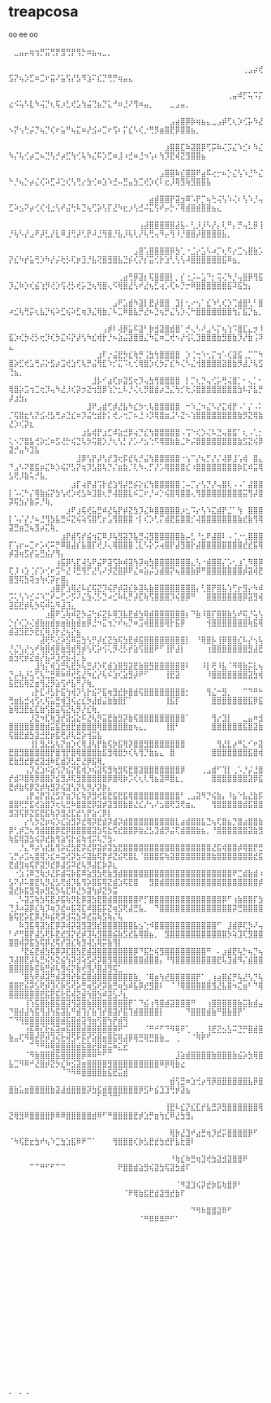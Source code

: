 # treapcosa
oo ee oo
⠀⠀⠀⠀⠀⠀⠀⠀⠀⠀⠀⠀⠀⠀⠀⠀⠀⠀⠀⠀⠀⠀⠀⠀⠀⠀⠀⠀⠀⠀⠀⠀⠀⠀⠀⠀⠀⠀⠀⠀⠀⠀⠀⠀⠀⠀⠀⠀⠀⠀⣀⣤⡤⢶⢲⡛⣭⢛⡟⣻⢛⡟⢻⡓⠶⣦⢤⣀⡀⠀⠀⠀⠀⠀⠀⠀⠀⠀⠀⠀⠀⠀⠀⠀⠀⠀⠀⠀⠀⠀⠀⠀⠀⠀⠀⠀⠀⠀⠀⠀⠀⠀⠀⠀⠀⠀⠀⠀⠀⠀⠀⠀⠀⠀⠀⠀⠀⠀⠀⠀⠀
⠀⠀⠀⠀⠀⠀⠀⠀⠀⠀⠀⠀⠀⠀⠀⠀⠀⠀⠀⠀⠀⠀⠀⠀⠀⠀⠀⠀⠀⠀⠀⠀⠀⠀⠀⠀⠀⠀⠀⠀⠀⠀⠀⠀⠀⢀⣠⡴⢞⣫⡝⢦⡱⣋⠶⣉⠖⣭⠜⣥⢫⡜⣣⠻⣱⠍⣎⡙⢛⡛⢶⣤⣄⠀⠀⠀⠀⠀⠀⠀⠀⠀⠀⠀⠀⠀⠀⠀⠀⠀⠀⠀⠀⠀⠀⠀⠀⠀⠀⠀⠀⠀⠀⠀⠀⠀⠀⠀⠀⠀⠀⠀⠀⠀⠀⠀⠀⠀⠀⠀⠀
⠀⠀⠀⠀⠀⠀⠀⠀⠀⠀⠀⠀⠀⠀⠀⠀⠀⠀⠀⠀⠀⠀⠀⠀⠀⠀⠀⠀⠀⠀⠀⠀⠀⠀⠀⠀⠀⠀⠀⠀⠀⠀⢀⣤⠾⡋⢥⠩⡍⣔⠪⢥⠣⣇⠳⢬⡙⢆⢯⡰⣃⢞⣡⢳⣬⢙⣦⡙⣅⠚⠶⣘⠜⢻⠶⣤⡀⠀⠀⠀⣀⣠⣤⡀⠀⠀⠀⠀⠀⠀⠀⠀⠀⠀⠀⠀⠀⠀⠀⠀⠀⠀⠀⠀⠀⠀⠀⠀⠀⠀⠀⠀⠀⠀⠀⠀⠀⠀⠀⠀⠀
⠀⠀⠀⠀⠀⠀⠀⠀⠀⠀⠀⠀⠀⠀⠀⠀⠀⠀⠀⠀⠀⠀⠀⠀⠀⠀⠀⠀⠀⠀⠀⣠⣴⣿⡿⡷⢶⣦⣄⣀⣠⡾⢋⢆⡱⢊⡥⠳⣜⠢⡝⢢⢓⡬⡙⢦⡙⢎⠖⣥⠛⢦⣍⠶⡜⣪⠴⣉⠖⢫⠆⡍⣎⠣⢎⡐⢛⡻⣶⣿⣟⡿⣿⣿⣦⡀⠀⠀⠀⠀⠀⠀⠀⠀⠀⠀⠀⠀⠀⠀⠀⠀⠀⠀⠀⠀⠀⠀⠀⠀⠀⠀⠀⠀⠀⠀⠀⠀⠀⠀⠀
⠀⠀⠀⠀⠀⠀⠀⠀⠀⠀⠀⠀⠀⠀⠀⠀⠀⠀⠀⠀⠀⠀⠀⠀⠀⠀⠀⠀⠀⠀⣰⣿⣿⣏⠷⣽⣿⡿⢋⡭⠷⢌⡩⣌⠱⣊⠆⠳⣌⠳⡌⢧⢊⡴⣉⠦⣙⢣⡚⡴⣋⢳⢊⢧⠳⣌⠯⡱⣋⠶⣸⠰⣚⠶⣘⠲⢡⠆⢳⡹⣟⢾⣝⣻⣿⣿⣦⠀⠀⠀⠀⠀⠀⠀⠀⠀⠀⠀⠀⠀⠀⠀⠀⠀⠀⠀⠀⠀⠀⠀⠀⠀⠀⠀⠀⠀⠀⠀⠀⠀⠀
⠀⠀⠀⠀⠀⠀⠀⠀⠀⠀⠀⠀⠀⠀⠀⠀⠀⠀⠀⠀⠀⠀⠀⠀⠀⠀⠀⠀⠀⣠⣿⣿⠷⣎⣿⣿⠟⣴⠯⢔⡒⠦⡑⣌⢣⠱⣘⠓⣌⠓⡘⢦⡑⡴⣌⢎⠵⣋⠼⣑⢎⢣⢛⡔⣳⢊⠶⣱⠱⣚⠤⣛⣤⣳⣉⢞⡱⢎⠇⣖⡸⢿⣻⢷⣻⣿⣿⣧⠀⠀⠀⠀⠀⠀⠀⠀⠀⠀⠀⠀⠀⠀⠀⠀⠀⠀⠀⠀⠀⠀⠀⠀⠀⠀⠀⠀⠀⠀⠀⠀⠀
⠀⠀⠀⠀⠀⠀⠀⠀⠀⠀⠀⠀⠀⠀⠀⠀⠀⠀⠀⠀⠀⠀⠀⠀⠀⠀⠀⣴⣾⣿⣿⡟⣽⣲⠿⠡⡟⡉⢦⢓⢬⢣⠱⢌⠆⢣⠱⡘⢤⣋⠵⣢⠝⡴⢊⢎⢺⣐⢣⠞⣬⢓⠧⣙⢦⢋⡵⢣⡏⣜⠳⣖⡰⢣⣚⠬⣍⢫⠞⡤⡓⠌⢿⣾⣿⣾⣿⣿⣦⣄⠀⠀⠀⠀⠀⠀⠀⠀⠀⠀⠀⠀⠀⠀⠀⠀⠀⠀⠀⠀⠀⠀⠀⠀⠀⠀⠀⠀⠀⠀⠀
⠀⠀⠀⠀⠀⠀⠀⠀⠀⠀⠀⠀⠀⠀⠀⠀⠀⠀⠀⠀⠀⠀⠀⠀⠀⢠⣼⣿⣿⣿⣿⣿⣼⣧⠄⢃⡸⡸⠣⡜⡄⢇⠛⡄⡛⢤⣃⡿⢸⡘⢧⠣⡜⣠⠟⡼⣃⡜⣇⠿⣸⢛⡼⢃⡟⠼⣘⢻⣿⡘⣧⡸⢧⢇⡜⢧⢛⢤⠻⡤⢻⠸⡘⣿⣿⡼⣿⣿⣿⣿⣧⡀⠀⠀⠀⠀⠀⠀⠀⠀⠀⠀⠀⠀⠀⠀⠀⠀⠀⠀⠀⠀⠀⠀⠀⠀⠀⠀⠀⠀⠀
⠀⠀⠀⠀⠀⠀⠀⠀⠀⠀⠀⠀⠀⠀⠀⠀⠀⠀⠀⠀⠀⠀⠀⠀⣠⣿⢡⣿⣿⣿⣿⡿⣳⢁⠐⣈⡔⣡⠣⠴⡉⢆⠫⡔⣉⢢⣿⣷⡡⡝⣎⠳⡞⣥⢛⡱⠳⡜⡬⢗⡣⢏⡶⣹⡘⣧⢝⣿⣻⣿⣧⣙⡮⢎⡝⡎⣭⢊⡗⣱⢃⢣⢣⠼⣿⣿⣿⣿⣿⣿⣯⠿⣦⡀⠀⠀⠀⠀⠀⠀⠀⠀⠀⠀⠀⠀⠀⠀⠀⠀⠀⠀⠀⠀⠀⠀⠀⠀⠀⠀⠀
⠀⠀⠀⠀⠀⠀⠀⠀⠀⠀⠀⠀⠀⠀⠀⠀⠀⠀⠀⠀⠀⢀⣴⢛⡿⣽⡆⢯⣿⣿⣿⡇⡀⡎⢐⡨⠤⣡⠙⡂⢭⢌⠳⡘⢤⣿⡿⢻⣯⡹⣌⠷⡱⢎⣮⢱⡻⢜⡱⢫⢜⡣⢞⡥⣙⢦⢻⣿⢄⠫⢿⣿⣜⢣⠞⣜⢦⣋⢴⡡⢏⠦⡙⡒⠿⣿⣿⣿⣿⣿⣿⣯⠽⣯⣳⡄⠀⠀⠀⠀⠀⠀⠀⠀⠀⠀⠀⠀⠀⠀⠀⠀⠀⠀⠀⠀⠀⠀⠀⠀⠀
⠀⠀⠀⠀⠀⠀⠀⠀⠀⠀⠀⠀⠀⠀⠀⠀⠀⠀⠀⠀⣠⠟⣡⣾⠳⣽⡇⣟⡼⣿⣿⠀⣹⡇⢂⠔⢢⠁⣎⠱⢃⢎⡱⢉⣾⣿⢃⠃⣿⠴⣊⢧⢛⡭⢆⣧⡙⢮⠵⣋⢮⠵⣋⢶⡹⣌⢿⣷⡈⠧⣉⠿⣿⣧⡛⣜⠦⣙⢦⡛⣌⢣⡱⢌⠓⣿⣿⣿⣿⣿⣿⣿⢳⡍⣯⡙⣦⡀⠀⠀⠀⠀⠀⠀⠀⠀⠀⠀⠀⠀⠀⠀⠀⠀⠀⠀⠀⠀⠀⠀⠀
⠀⠀⠀⠀⠀⠀⠀⠀⠀⠀⠀⠀⠀⠀⠀⠀⠀⠀⢠⡾⠇⢼⡿⣥⠯⣽⠃⡷⣺⣽⣿⣾⣿⠁⡚⢄⠣⠜⣠⠣⡍⢦⢱⠩⣿⣏⣄⡲⠸⣯⡱⢎⡳⢜⡣⢖⡹⢎⡳⣍⠮⡝⡼⢣⠳⣎⢾⡗⡘⠦⣵⣬⣽⣿⣿⣌⠳⣍⠶⣉⢞⠢⡜⢪⢅⣹⣿⣿⣿⣷⣻⣿⣷⡹⡜⣷⢨⠽⣄⠀⠀⠀⠀⠀⠀⠀⠀⠀⠀⠀⠀⠀⠀⠀⠀⠀⠀⠀⠀⠀⠀
⠀⠀⠀⠀⠀⠀⠀⠀⠀⠀⠀⠀⠀⠀⠀⠀⠀⣰⠏⡐⣬⣟⡳⣎⢷⡛⢨⣳⢳⣿⣿⣿⣿⠀⡱⢈⢒⠱⢂⡍⢲⠡⢎⣽⣯⢀⡉⠉⠳⣿⡵⣋⢞⣡⢛⡬⡕⣫⡴⣩⢞⣱⢋⢧⡛⣬⢻⣏⠱⡊⣍⠩⢆⢊⢿⣿⡱⢎⡳⡍⣎⠳⢌⠣⣌⢺⣿⣿⣿⣿⣽⣿⣷⡻⣼⡘⢧⣫⢙⣦⡀⠀⠀⠀⠀⠀⠀⠀⠀⠀⠀⠀⠀⠀⠀⠀⠀⠀⠀⠀⠀
⠀⠀⠀⠀⠀⠀⠀⠀⠀⠀⠀⠀⠀⠀⠀⠀⣸⡧⠊⣴⢏⡶⣽⣫⢖⡹⢤⣳⢻⣿⣿⣿⣿⠀⡇⡉⢆⡙⢤⢊⡥⢛⢬⣿⡁⠂⢄⡁⠂⢿⣿⡵⣩⢲⣉⢖⡹⢤⠳⣜⡸⢎⡽⡲⣝⢲⣻⡿⢱⡑⣂⠧⡘⢌⢆⡻⣿⣾⡴⣙⣌⢳⡊⢗⡨⣿⣿⣿⣿⣿⣿⣿⣿⣳⠧⡝⣧⡛⡼⣰⣳⡄⠀⠀⠀⠀⠀⠀⠀⠀⠀⠀⠀⠀⠀⠀⠀⠀⠀⠀⠀
⠀⠀⠀⠀⠀⠀⠀⠀⠀⠀⠀⠀⠀⠀⠀⣸⠟⣠⣾⢋⡾⣜⣧⠳⣎⡳⢂⢧⣿⣿⣿⣿⣿⠀⠒⠱⣈⠲⣌⠣⡜⣍⢾⡟⠠⠁⡌⠠⠅⡈⢯⣿⣖⢣⡝⣪⢜⣣⢛⡴⣙⣎⠶⡹⣬⢓⣾⡗⡅⢞⡠⢒⡉⠦⣘⠰⡹⢿⣿⣶⣨⠣⣝⠢⢱⣿⣿⣿⣿⣿⣿⣿⣿⣷⡻⣝⢿⣷⣜⡱⢎⡽⣆⠀⠀⠀⠀⠀⠀⠀⠀⠀⠀⠀⠀⠀⠀⠀⠀⠀⠀
⠀⠀⠀⠀⠀⠀⠀⠀⠀⠀⠀⠀⠀⠀⣰⣧⢾⡟⣰⣋⠾⣵⣚⡿⢴⡙⣎⢳⣿⣿⣿⣿⣿⠠⢩⠑⢎⡱⢌⠧⣙⢤⣿⣯⠁⢆⠠⢁⡂⢅⠢⡙⣿⣧⢚⡵⣊⠶⣫⢜⡓⢮⣙⢧⡳⢭⣿⡱⡘⢆⢣⡃⡜⡡⠜⣢⢑⠫⢿⣿⣷⣷⣈⠗⡬⣿⣿⣿⣿⣿⣿⣿⣿⣷⣫⣝⢮⡿⣽⡚⣤⠳⣹⣧⠀⠀⠀⠀⠀⠀⠀⠀⠀⠀⠀⠀⠀⠀⠀⠀⠀
⠀⠀⠀⠀⠀⠀⠀⠀⠀⠀⠀⠀⠀⣸⡿⢣⡟⡼⢣⡞⣹⢖⡯⣞⢧⡚⣬⢳⣿⣿⣿⣿⣿⠐⢢⠉⡜⢦⡋⡜⡌⢼⡿⣸⢡⢾⠀⣿⣄⠙⣠⠣⠝⣿⣯⡶⣍⠷⡱⢮⡝⣣⡝⢶⡹⣣⣿⢧⡙⡌⣶⣷⡈⢇⠳⢄⡋⡜⡡⢿⣿⣿⣿⣎⠰⣿⣿⣿⣿⣿⣿⣿⣿⡷⣏⠾⣭⢿⣣⢟⡸⣷⢥⡚⣧⡀⠀⠀⠀⠀⠀⠀⠀⠀⠀⠀⠀⠀⠀⠀⠀
⠀⠀⠀⠀⠀⠀⠀⠀⠀⠀⠀⠀⣰⡏⢴⡟⣼⢩⡗⣞⣱⢻⡼⣛⡮⡕⣎⢳⣿⣿⣿⣿⣿⢈⠤⡉⡔⢣⡙⡜⢤⣿⢇⠠⠠⠁⣼⣿⣿⡇⠡⢌⠓⡌⢿⣷⣮⡝⣳⢣⢞⡱⢞⣣⠷⣹⣿⢆⡛⢼⣿⣿⣇⠮⣉⠖⡘⠴⡑⢮⣿⢿⣿⣿⢄⢻⣿⣿⣿⣿⣿⣿⣿⣿⣭⢻⡼⣿⡽⢯⣳⡜⣷⡭⡘⢷⡀⠀⠀⠀⠀⠀⠀⠀⠀⠀⠀⠀⠀⠀⠀
⠀⠀⠀⠀⠀⠀⠀⠀⠀⠀⠀⣰⠟⣰⢯⢞⣥⣛⠾⣜⢧⡟⡾⣝⣳⡹⣌⠷⣿⣿⣿⣿⣿⡰⣂⠩⡔⢣⠱⣍⣾⡟⣈⠁⢳⠀⣿⣿⣿⡇⠡⡌⡜⡘⠦⣘⢻⣳⣧⣛⠮⣝⢮⢵⢫⣿⢋⡖⣡⢻⣿⣿⣿⠐⡇⢎⡱⢃⡍⣾⣟⣯⣿⣿⡊⢼⣿⣿⣿⣿⣿⣿⣿⣷⣞⣷⢻⢿⣽⣛⣶⣙⢦⣻⡴⣍⢷⡀⠀⠀⠀⠀⠀⠀⠀⠀⠀⠀⠀⠀⠀
⠀⠀⠀⠀⠀⠀⠀⠀⠀⠀⣰⡟⣾⢫⡞⣮⢲⣍⠿⡸⢧⣻⣽⡹⣧⣛⢬⣻⣿⣿⣿⣿⣿⣷⡤⣃⠘⣂⠟⣼⣿⠇⠠⢈⡐⢂⣿⣿⣿⡏⢡⡖⠤⣉⠖⡡⢎⠭⡛⠿⣿⣼⡎⣧⣿⡏⢞⡸⢄⢿⣿⣿⣿⢈⣇⠣⡕⡩⢴⣿⡟⣼⣻⣿⡗⣼⣿⣿⣿⣿⣿⣿⣿⣿⣞⣞⣯⢿⡾⣽⢶⣫⡞⣥⣛⣮⡜⢻⡄⠀⠀⠀⠀⠀⠀⠀⠀⠀⠀⠀⠀
⠀⠀⠀⠀⠀⠀⠀⠀⠀⢰⣯⡿⢣⣏⢼⣣⠟⣬⠟⣽⢫⡷⢾⣽⢳⡽⢶⣳⣿⣿⣿⣿⣿⣿⣿⣄⢣⠐⣾⣿⣿⡌⡡⢂⣰⢁⠻⣿⡿⢏⡸⠰⣱⢈⡎⡱⢊⠖⣩⠓⣜⠸⣛⢻⡋⣜⢣⠜⡺⣝⣿⡿⠟⣌⠶⣵⡬⣱⣾⣿⡝⢦⣿⣿⣷⡿⠛⣿⣿⣿⣿⣿⣿⣿⡾⣽⢾⣟⣿⣻⢯⣳⢽⣲⢳⢎⡽⡖⣿⡄⠀⠀⠀⠀⠀⠀⠀⠀⠀⠀⠀
⠀⠀⠀⠀⠀⠀⠀⠀⣰⣿⡟⣱⢿⣜⠧⣎⢯⣝⡹⢮⡟⡾⣽⣎⡷⣽⢧⣷⣿⣿⣿⣿⣿⣿⣿⣿⡄⢃⣿⡟⣿⣧⢱⢋⡖⣻⡔⠳⠾⡩⢅⢣⠱⣊⠬⠱⣉⠞⠤⣋⠔⡫⠜⣌⣳⢌⡣⣙⠴⣊⠷⢧⡛⡼⣏⢷⢫⣿⣿⣿⡹⢮⣿⡿⠛⠀⠀⣿⣿⣿⣿⣿⣿⣿⡿⣽⣻⢾⣽⣯⣟⡾⢧⡳⢯⠾⣥⠻⣼⣹⣄⠀⠀⠀⠀⠀⠀⠀⠀⠀⠀
⠀⠀⠀⠀⠀⠀⠀⣰⣿⠟⣡⢷⠾⣝⡳⣬⢓⡮⣝⡧⢿⣹⣧⣟⣾⣳⢿⣾⣿⣿⣿⣿⣿⣿⡆⠙⣷⠸⣿⡏⣿⣿⣷⣣⠞⢯⡘⢥⢣⡑⡎⢎⡱⢌⣾⣷⣶⣾⣶⣶⣷⣷⣾⣶⡿⣘⠲⣍⢲⡑⠞⢦⡙⠶⣩⢾⣿⣿⣿⢿⡗⣯⡿⠀⠀⠀⠀⢺⣿⣿⣿⣿⣿⣿⣿⢷⣯⢿⣾⣽⣻⣟⡳⣟⣎⢿⡸⡗⣜⢦⡝⣦⠀⠀⠀⠀⠀⠀⠀⠀⠀
⠀⠀⠀⠀⠀⠀⣼⢟⠫⣜⡵⣫⠿⣭⣳⢣⡛⡼⣎⣝⣳⢯⣳⣟⡾⣯⣿⣿⣿⣿⣿⣿⣿⣿⡇⠀⠘⢿⣿⡧⢸⡿⣿⣿⣎⠧⡜⢢⢧⡘⣌⢣⡜⢢⠞⢷⣿⢾⡿⣷⣻⣾⢻⡾⢣⢏⡵⢪⢅⡻⢜⡣⡞⣵⢫⣿⣿⠟⠋⢸⡟⣼⡇⠀⠀⠀⠀⢰⣿⣿⣿⣿⣿⣿⣿⣻⣼⣟⣾⣳⢟⡾⣝⣾⡜⣧⠽⣹⢞⣮⢼⡉⣧⠀⠀⠀⠀⠀⠀⠀⠀
⠀⠀⠀⠀⠀⣸⢳⡍⢾⣱⣛⢧⣟⡳⢧⣛⡼⡱⢏⣾⣱⣿⣻⣽⣟⣷⣿⣻⣿⣿⣿⣿⣿⣿⠇⠀⠀⠸⡇⢟⠸⣧⠈⠻⢿⣷⡭⣇⢦⡙⡤⢧⡸⢥⢋⢧⣉⣛⠿⠷⠿⢞⣫⣜⠳⣎⡜⢧⠮⣱⢎⣵⣻⡼⠟⠋⠀⠀⠀⢸⣟⣽⠀⠀⠀⠀⠀⠸⣿⣿⣿⣿⣿⣿⣿⣽⣳⢾⣯⣟⣯⢿⣝⣶⢻⣜⡻⣵⢫⠞⣧⠛⡜⢷⡀⠀⠀⠀⠀⠀⠀
⠀⠀⠀⠀⢠⡗⣏⠼⣣⡗⣯⢳⢾⡹⢣⡗⣮⠝⣯⢶⣻⣞⡷⣿⣾⢯⣿⣿⣿⣿⣿⣿⣿⣿⡂⠀⠀⠀⢻⣌⠒⣻⡀⠀⠀⠉⠙⠛⠓⢛⣶⣧⣚⢴⢫⢆⢯⣥⣛⢾⣹⢮⣔⣎⡳⣼⣾⣬⣷⣷⣿⡏⠁⠀⠀⠀⠀⠀⠀⢸⣯⡏⠀⠀⠀⠀⠀⠀⣿⣿⣿⣿⣿⣿⣿⣯⡿⣯⣷⢿⣻⣟⣮⣏⣷⢫⣷⣭⢯⣝⢧⡻⡜⣎⢷⡀⠀⠀⠀⠀⠀
⠀⠀⠀⠀⡸⣝⠲⣏⢷⣹⡞⣽⣪⣕⠯⣜⢧⡻⣭⣟⣷⣻⡽⣷⢯⣿⣿⣿⣿⣿⣿⣿⣿⣿⠁⠀⠀⠀⠀⢻⡔⣹⡇⠀⠀⣀⣤⠶⣺⣿⣿⣿⣿⣿⣿⣿⣾⣭⣯⣟⣾⣟⣾⣿⣿⣿⢿⣿⣿⣿⣿⣿⣶⢦⣄⡀⠀⠀⠀⢸⣿⠃⠀⠀⠀⠀⠀⠀⣿⣿⣿⣿⣿⣿⣯⣿⣽⣷⢯⣿⣟⣾⣳⣽⣚⣟⡶⣯⢟⡼⢧⣛⡵⢺⣭⣧⠀⠀⠀⠀⠀
⠀⠀⠀⠀⢸⡇⣻⣜⣣⢧⡝⣶⡱⢎⢿⣸⢧⡟⣷⢯⡷⣯⢿⡽⣿⣿⣻⣿⣿⣿⣿⣿⣿⣿⠀⠀⠀⠀⠀⠀⢻⣜⣇⡴⠛⣅⠊⠖⣽⣟⣿⣻⣿⣿⣿⣿⣿⡟⣿⢻⡟⣿⢿⣿⣿⣿⣷⣯⣻⢿⣿⡳⢎⢧⢻⡙⣷⣦⣄⠀⣿⠀⠀⠀⠀⠀⠀⠀⣿⣿⣿⣿⣿⣿⣿⣯⣿⢾⣟⣷⣻⣞⡿⣞⣽⣺⠷⣏⣾⡽⣣⡛⣜⡿⣯⢿⡀⠀⠀⠀⠀
⠀⠀⠀⢠⡹⣜⣱⠮⣵⢪⡝⣮⡝⣯⢾⡱⢮⣽⢯⣻⢷⣻⢯⣟⣿⣽⣿⣿⣿⣿⣿⣿⣿⡿⠀⠀⠀⢀⣠⣾⠋⢹⡇⢀⠡⡘⡬⣘⣿⡞⣾⠽⣿⢿⡿⣿⣿⡝⣮⣻⡼⢯⣻⣿⣿⣿⣿⣿⡿⣿⢿⡷⡩⢎⢆⢇⢻⣦⣽⠿⣿⣆⡀⠀⠀⠀⠀⠀⣿⣿⣿⣿⣿⣿⣿⣽⡿⣯⣟⡾⣷⢯⡿⣝⡾⢷⣻⡽⢮⣽⢣⡝⢧⡻⡜⡽⡷⡄⠀⠀⠀
⠀⠀⠀⢠⡟⣬⡟⣽⣜⣫⡝⣶⡹⣎⢷⡽⣻⢞⣯⣟⣯⣟⣯⢿⣿⣿⣿⣿⣿⣿⣿⣿⣿⠃⢀⣠⣽⠻⡙⢮⣷⡄⠸⣦⠑⣧⣜⣷⡯⣿⣿⢟⡛⣯⢞⣵⣿⡹⢖⢧⣛⠷⣿⣿⣟⡿⣽⡾⣽⣻⣿⣷⣿⣜⣎⡜⢢⠜⣢⣿⢟⣹⢟⣶⣄⠀⠀⠀⢻⣿⣿⣿⣿⣿⣾⣯⣿⣿⣻⣽⢯⡿⣝⣯⣟⣯⢷⡽⣻⣜⣏⣞⢣⡟⣵⢊⡿⡇⠀⠀⠀
⠀⠀⠀⡔⢣⡳⣝⡶⢮⡱⣎⣵⣻⡽⣞⢿⡽⣟⣾⡽⣾⡽⣾⣿⣿⣿⣿⣿⣿⣿⣿⣿⣇⣴⣾⣿⣿⣧⣙⢦⢏⣿⣦⡙⣿⣴⣿⣿⣷⡿⢃⡾⣙⢦⢻⣾⣿⣿⡿⣟⡿⣿⣿⣿⣿⣽⣳⢯⣗⢯⣞⣿⣿⡿⣷⣜⣣⣹⣾⡻⣬⢏⣾⣿⣿⣷⣦⡀⠘⣿⣿⣿⣿⣿⣿⣽⣷⣻⢷⣯⢿⣽⣳⢮⡽⣞⣷⢻⣵⢫⡗⣮⢷⢺⡭⢧⡙⣳⠄⠀⠀
⠀⠀⡘⣄⠻⡴⢣⣞⣧⢻⡵⣞⣳⣟⡽⣞⡿⣽⡾⣽⣳⣟⣿⣿⣿⣿⣿⣿⣿⣿⣿⣿⣿⣿⣿⣿⣿⣿⣿⣜⣯⢾⣿⣿⡾⢿⣿⡟⣛⢡⡛⡴⣩⢦⣿⢿⡱⣎⠶⣭⢞⡽⣳⠮⣽⣷⢯⡟⡾⣝⣮⢟⣿⣇⠈⣿⣿⣿⣯⢷⣽⣿⣿⣿⣿⣿⣿⣿⣷⣿⣿⣿⣿⣿⣿⣿⣞⣯⣟⣾⣻⢶⢯⡟⣽⡻⣞⡿⣼⣫⠽⣞⢧⡻⣼⣏⡷⡽⣆⠀⠀
⠀⠐⣱⢨⠿⣙⢷⡺⣜⡯⣾⢭⡷⣯⠿⣵⣻⣳⢟⣷⣻⣾⣿⣿⣿⣿⣿⣿⣿⣿⣿⣿⣿⣿⣿⣿⣿⣿⣿⣿⣿⣿⣿⠟⣉⣾⣷⣾⠰⣣⠝⡼⠥⣿⣟⢧⡻⣜⣣⢟⣾⡹⣧⢻⡵⣿⣯⢿⣝⣾⣱⢯⣟⣿⠀⠀⣻⣿⣾⣿⣿⣿⣿⣿⣿⣿⣿⣿⣿⣿⣿⣿⣿⣿⣿⣿⣿⡾⣽⣞⡷⣯⣻⢽⡶⣻⣝⡳⢧⣏⠿⣜⡳⣽⢳⡾⣝⡳⣭⠀⠀
⠀⢀⠣⣽⣩⢷⣳⢯⣟⡼⣯⢷⡻⣗⡿⣽⣳⣟⣿⣾⣿⣿⣿⣿⣿⠟⡋⣿⣿⣿⣿⣿⣿⣿⣿⣿⣿⣿⣿⣿⣿⡿⠋⢰⣷⣿⣿⡏⣳⢙⡸⠴⣽⡿⣎⢷⡹⢶⡹⣞⠶⣯⢽⣏⠾⣿⣯⡯⣝⢶⣫⢟⣼⣛⣧⡀⠀⠙⣿⣿⣿⣿⣿⣿⣿⣿⣿⣿⣿⣿⣿⣿⡽⣛⣿⣿⣿⣿⣷⢯⣟⡵⣏⡿⣜⠷⣮⢟⡽⣺⢭⣳⠽⣞⣭⢷⣫⢷⡌⢧⠀
⠀⠀⠷⣹⣯⢿⣽⣳⣏⡿⡽⢾⡽⣽⣻⣽⣻⣞⣿⣿⣿⣿⣿⣿⣧⣢⢑⠺⣿⣿⣿⣿⣿⣿⣿⣿⣿⣿⣿⣿⠋⠀⣸⣾⡿⢏⡳⠜⢤⠃⠞⢛⣿⡟⣼⣣⢟⡧⣟⣞⣻⡝⣞⡾⣹⢧⣻⣿⣿⣮⣷⣫⣞⣧⢿⣿⣦⡀⠀⣻⣿⣿⣿⣿⣿⣿⣿⣿⣿⣿⣿⡳⢵⣹⢏⣻⣿⣿⣿⣿⢾⡽⣯⣳⢯⡿⣜⢯⡞⣽⣎⢷⣻⢼⣣⢿⡭⣷⢻⡇⠀
⠀⠀⠘⣟⣮⣟⣾⣳⢯⡿⡽⣏⣿⣳⣟⣾⣽⣿⣿⣿⣿⣿⣿⣿⡿⠙⣯⣓⢮⣻⣿⣿⣿⣿⣿⣿⣿⣿⠛⠀⠄⣰⣾⣟⢧⡓⢦⡙⢦⡹⣼⣿⣟⡼⢧⣛⢮⡳⣝⣮⢳⡽⣺⢵⣫⢞⡽⣿⣻⢿⣿⣿⣿⣿⣿⣾⣿⣿⡄⠘⢻⣿⣿⣿⣿⣿⣿⣿⣿⣟⢧⣹⣾⠻⡌⣾⣿⣿⣿⣿⣿⣿⡷⣯⢷⣛⡾⢧⣻⢮⡝⣷⢞⣻⡜⣿⣼⣻⢯⣁⠀
⠀⠀⠈⣿⣳⢟⡾⣽⣛⣾⣽⣻⣞⡷⣯⣿⣾⣿⣿⣿⣿⣿⣿⣿⣷⡀⠈⢿⣶⢳⣞⣿⣿⣿⣿⣿⡟⠁⢀⢰⣴⣿⣮⡛⢧⣜⢣⡙⢧⣿⣿⣟⣮⡽⣣⢟⡾⣹⢎⡷⣫⢞⡵⣛⢶⣫⢞⡽⣷⣛⢶⣳⠾⣧⡿⣞⣻⣿⠇⠀⠈⠘⢿⣿⣿⣿⣿⣿⣻⣜⣧⣿⠲⣍⣶⠃⠙⢿⣿⣿⣿⣿⣿⣿⣟⣯⣟⣯⣗⣯⢾⣝⣾⢳⣿⣳⠾⣽⣣⠜⣆
⠀⠀⠀⢸⢱⣯⣿⣷⣿⣯⣿⣽⢻⣽⣿⣷⣿⣿⣿⣿⣿⣿⣿⡟⠁⠙⣮⢰⢻⣿⣾⣽⣿⣿⣿⠛⠀⠀⢰⣿⣿⣿⣿⣿⣷⣭⣷⣾⣤⠙⣿⣾⣼⢳⣯⢻⣼⢳⣯⣽⣧⠛⣾⢹⡎⣷⢹⡞⣿⣽⡞⣯⢹⣾⣿⣿⣿⣿⡇⠀⠀⠀⠀⠙⣿⣿⣿⣾⣷⠛⣿⣷⣿⡟⠁⠀⠀⠀⠉⠙⢻⣿⣿⣿⣿⣿⣿⣿⣾⣯⣿⣾⣽⢻⣶⢫⣿⢳⡟⣾⢻
⠀⠀⠀⢰⣯⢿⣎⣗⣮⣽⡶⣯⣿⣿⣾⣿⣿⣿⣿⣿⡿⠟⠉⠀⠀⠀⠈⠛⠚⠋⠙⠻⢿⠟⢁⠀⡀⡀⢸⣟⣝⣢⣣⠭⣙⡛⣿⣾⣿⣷⣤⢏⠻⢿⣞⣟⡾⣹⢮⣗⢾⣫⠗⡯⡞⣵⣿⣶⣿⣯⢿⣼⡿⢿⣛⢿⣛⣿⣷⣀⠀⢀⠀⠀⠈⠻⠟⠋⠀⠀⠀⠀⠀⠀⠀⠀⠀⠀⠀⠀⠀⠀⠉⠙⠛⠿⢿⣿⣿⣿⣿⣾⣯⣿⣞⡿⣾⣭⠷⣍⣞
⠀⠀⠀⠈⠻⣷⣿⣿⣿⣯⣿⣿⣿⣿⡿⠿⠿⠛⠋⠉⠀⠀⠀⠀⠀⠀⠀⠀⠀⠀⠀⠀⣸⣵⣾⣿⣿⣿⣿⣷⣿⣿⣿⣷⣮⡵⣳⢿⣿⣧⣉⠻⠿⠚⣜⣿⡾⣝⡳⣎⠷⣪⣽⣶⣿⣿⣿⣿⣻⣿⣿⣿⣿⣿⣿⣿⣿⣿⠿⡿⢿⣷⣔⠀⠀⠀⠀⠀⠀⠀⠀⠀⠀⠀⠀⠀⠀⠀⠀⠀⠀⠀⠀⠀⠀⠀⠀⠀⠈⠙⠻⠿⣿⣿⣿⣿⣷⣯⣟⣭⣾
⠀⠀⠀⠀⠀⠀⠀⠀⠀⠀⠀⠀⠀⠀⠀⠀⠀⠀⠀⠀⠀⠀⠀⠀⠀⠀⠀⠀⠀⠀⠀⣾⢫⣛⠶⣱⢚⡴⢻⡿⣿⣿⣿⣿⣿⣿⣧⡿⣿⣿⣷⣥⣶⣿⣿⣿⣿⣷⣽⣼⣾⣿⣿⣿⡽⣳⣯⣾⣿⣿⣿⣿⣿⣿⡿⣫⠗⣮⣹⣹⢛⡾⣽⣦⠀⠀⠀⠀⠀⠀⠀⠀⠀⠀⠀⠀⠀⠀⠀⠀⠀⠀⠀⠀⠀⠀⠀⠀⠀⠀⠀⠀⠀⠀⠀⠁⠉⠈⠉⠁⠀
⠀⠀⠀⠀⠀⠀⠀⠀⠀⠀⠀⠀⠀⠀⠀⠀⠀⠀⠀⠀⠀⠀⠀⠀⠀⠀⠀⠀⠀⠀⢸⣟⠧⣎⡝⣎⣏⡞⣧⣛⡽⣻⣿⣿⣿⣿⣿⣿⢿⣝⢿⣻⠿⣿⣿⣿⣿⡿⠿⠿⣿⣿⣿⣿⣿⣾⠿⠋⠛⣿⣿⣿⣿⣟⡾⣱⡛⣶⢳⣎⠿⣜⣳⣻⡄⠀⠀⠀⠀⠀⠀⠀⠀⠀⠀⠀⠀⠀⠀⠀⠀⠀⠀⠀⠀⠀⠀⠀⠀⠀⠀⠀⠀⠀⠀⠀⠀⠀⠀⠀⠀
⠀⠀⠀⠀⠀⠀⠀⠀⠀⠀⠀⠀⠀⠀⠀⠀⠀⠀⠀⠀⠀⠀⠀⠀⠀⠀⠀⠀⠀⠀⠀⢿⡷⣜⣹⠞⣴⣛⢶⡹⣞⡭⣿⣿⣿⣿⡿⠋⠀⠈⠳⢯⣟⣖⣳⠞⢦⠱⣉⣳⣱⣯⠿⠟⠉⠁⠀⠀⠀⢻⣿⣿⣿⢎⡷⣣⣟⣞⣳⣞⡟⣧⣗⣿⠇⠀⠀⠀⠀⠀⠀⠀⠀⠀⠀⠀⠀⠀⠀⠀⠀⠀⠀⠀⠀⠀⠀⠀⠀⠀⠀⠀⠀⠀⠀⠀⠀⠀⠀⠀⠀
⠀⠀⠀⠀⠀⠀⠀⠀⠀⠀⠀⠀⠀⠀⠀⠀⠀⠀⠀⠀⠀⠀⠀⠀⠀⠀⠀⠀⠀⠀⠀⠘⢷⣎⠷⣛⢶⣹⢞⣳⣽⣺⣽⣿⣿⠟⠀⠀⠀⠀⠀⠀⠀⠉⠉⠛⠋⠋⠉⠉⠀⠀⠀⠀⠀⠀⠀⠀⠀⠀⠟⣿⣿⣾⣵⣻⢮⣽⣳⢯⣽⣳⣾⠏⠀⠀⠀⠀⠀⠀⠀⠀⠀⠀⠀⠀⠀⠀⠀⠀⠀⠀⠀⠀⠀⠀⠀⠀⠀⠀⠀⠀⠀⠀⠀⠀⠀⠀⠀⠀⠀
⠀⠀⠀⠀⠀⠀⠀⠀⠀⠀⠀⠀⠀⠀⠀⠀⠀⠀⠀⠀⠀⠀⠀⠀⠀⠀⠀⠀⠀⠀⠀⠀⠈⠻⣽⣹⢮⡽⣞⡷⣯⢷⣿⡿⠃⠀⠀⠀⠀⠀⠀⠀⠀⠀⠀⠀⠀⠀⠀⠀⠀⠀⠀⠀⠀⠀⠀⠀⠀⠀⠀⠈⠟⢿⣷⣯⣟⣾⣽⣻⣞⣷⠏⠀⠀⠀⠀⠀⠀⠀⠀⠀⠀⠀⠀⠀⠀⠀⠀⠀⠀⠀⠀⠀⠀⠀⠀⠀⠀⠀⠀⠀⠀⠀⠀⠀⠀⠀⠀⠀⠀
⠀⠀⠀⠀⠀⠀⠀⠀⠀⠀⠀⠀⠀⠀⠀⠀⠀⠀⠀⠀⠀⠀⠀⠀⠀⠀⠀⠀⠀⠀⠀⠀⠀⠀⠀⠙⠻⠷⣿⣿⣽⠿⠋⠀⠀⠀⠀⠀⠀⠀⠀⠀⠀⠀⠀⠀⠀⠀⠀⠀⠀⠀⠀⠀⠀⠀⠀⠀⠀⠀⠀⠀⠀⠀⠈⠛⠿⠿⠿⠟⠋⠁⠀⠀⠀⠀⠀⠀⠀⠀⠀⠀⠀⠀⠀⠀⠀⠀⠀⠀⠀⠀⠀⠀⠀⠀⠀⠀⠀⠀⠀⠀⠀⠀⠀⠀⠀⠀⠀⠀⠀
⠀⠀⠀⠀⠀⠀⠀⠀⠀⠀⠀⠀⠀⠀⠀⠀⠀⠀⠀⠀⠀⠀⠀⠀⠀⠀⠀⠀⠀⠀⠀⠀⠀⠀⠀⠀⠀⠀⠀⠀⠀⠀⠀⠀⠀⠀⠀⠀⠀⠀⠀⠀⠀⠀⠀⠀⠀⠀⠀⠀⠀⠀⠀⠀⠀⠀⠀⠀⠀⠀⠀⠀⠀⠀⠀⠀⠀⠀⠀⠀⠀⠀⠀⠀⠀⠀⠀⠀⠀⠀⠀⠀⠀⠀⠀⠀⠀⠀⠀⠀⠀⠀⠀⠀⠀⠀⠀⠀⠀⠀⠀⠀⠀⠀⠀⠀⠀⠀⠀⠀⠀
⠀⠀⠀⠀⠀⠀⠀⠀⠀⠀⠀⠀⠀⠀⠀⠀⠀⠀⠀⠀⠀⠀⠀⠀⠀⠀⠀⠀⠀⠀⠀⠀⠀⠀⠀⠀⠀⠀⠀⠀⠀⠀⠀⠀⠀⠀⠀⠀⠀⠀⠀⠀⠀⠀⠀⠀⠀⠀⠀⠀⠀⠀⠀⠀⠀⠀⠀⠀⠀⠀⠀⠀⠀⠀⠀⠀⠀⠀⠀⠀⠀⠀⠀⠀⠀⠀⠀⠀⠀⠀⠀⠀⠀⠀⠀⠀⠀⠀⠀⠀⠀⠀⠀⠀⠀⠀⠀⠀⠀⠀⠀⠀⠀⠀⠀⠀⠀⠀⠀⠀⠀
⠀⠀⠀⠀⠀⠀⠀⠀⠀⠀⠀⠀⠀⠀⠀⠀⠀⠀⠀⠀⠀⠀⠀⠀⠀⠀⠀⠀⠀⠀⠀⠀⠀⠀⠀⠀⠀⠀⠀⠀⠀⠀⠀⠀⠀⠀⠀⠀⠀⠀⠀⠀⠀⠀⠀⠀⠀⠀⠀⠀⠀⠀⠀⠀⠀⠀⠀⠀⠀⠀⠀⠀⠀⠀⠀⠀⠀⠀⠀⠀⠀⠀⠀⠀⠀⠀⠀⠀⠀⠀⠀⠀⠀⠀⠀⠀⠀⠀⠀⠀⠀⠀⠀⠀⠀⠀⠀⠀⠀⠀⠀⠀⠀⠀⠀⠀⠀⠀⠀⠀⠀
⠀⠀⠀⠀⠀⠀⠀⠀⠀⠀⠀⠀⠀⠀⠀⠀⠀⠀⠀⠀⠀⠀⠀⠀⠀⠀⠀⠀⠀⠀⠀⠀⠀⠀⠀⠀⠀⠀⠀⠀⠀⠀⠀⠀⠀⠀⠀⠀⠀⠀⠀⠀⠀⠀⠀⠀⠀⠀⠀⠀⠀⠀⠀⠀⠀⠀⠀⠀⠀⠀⠀⠀⠀⠀⠀⠀⠀⠀⠀⠀⠀⠀⠀⠀⠀⠀⠀⠀⠀⠀⠀⠀⠀⠀⠀⠀⠀⠀⠀⠀⠀⠀⠀⠀⠀⠀⠀⠀⠀⠀⠀⠀⠀⠀⠀⠀⠀⠀⠀⠀⠀
⠀⠀⠀⠀⠀⠀⠀⠀⠀⠀⠀⠀⠀⠀⠀⠀⠀⠀⠀⠀⠀⠀⠀⠀⠀⠀⠀⠀⠀⠀⠀⠀⠀⠀⠀⠀⠀⠀⠀⠀⠀⠀⠀⠀⠀⠀⠀⠀⠀⠀⠀⠀⠀⠀⠀⠀⠀⠀⠀⠀⠀⠀⠀⠀⠀⠀⠀⠀⠀⠀⠀⠀⠀⠀⠀⠀⠀⠀⠀⠀⠀⠀⠀⠀⠀⠀⠀⠀⠀⠀⠀⠀⠀⠀⠀⠀⠀⠀⠀⠀⠀⠀⠀⠀⠀⠀⠀⠀⠀⠀⠀⠀⠀⠀⠀⠀⠀⠀⠀⠀⠀
⠀⠀⠀⠀⠀⠀⠀⠀⠀⠀⠀⠀⠀⠀⠀⠀⠀⠀⠀⠀⠀⠀⠀⠀⠀⠀⠀⠀⠀⠀⠀⠀⠀⠀⠀⠀⠀⠀⠀⠀⠀⠀⠀⠀⠀⠀⠀⠀⠀⠀⠀⠀⠀⠀⠀⠀⠀⠀⠀⠀⠀⠀⠀⠀⠀⠀⠀⠀⠀⠀⠀⠀⠀⠀⠀⠀⠀⠀⠀⠀⠀⠀⠀⠀⠀⠀⠀⠀⠀⠀⠀⠀⠀⠀⠀⠀⠀⠀⠀⠀⠀⠀⠀⠀⠀⠀⠀⠀⠀⠀⠀⠀⠀⠀⠀⠀⠀⠀⠀⠀⠀
⠄⠀⠄⠠⠀⠀⠀⠀⠀⠀⠀⠀⠀⠀⠀⠀⠀⠀⠀⠀⠀⠀⠀⠀⠀⠀⠀⠀⠀⠀⠀⠀⠀⠀⠀⠀⠀⠀⠀⠀⠀⠀⠀⠀⠀⠀⠀⠀⠀⠀⠀⠀⠀⠀⠀⠀⠀⠀⠀⠀⠀⠀⠀⠀⠀⠀⠀⠀⠀⠀⠀⠀⠀⠀⠀⠀⠀⠀⠀⠀⠀⠀⠀⠀⠀⠀⠀⠀⠀⠀⠀⠀⠀⠀⠀⠀⠀⠀⠀⠀⠀⠀⠀⠀⠀⠀⠀⠀⠀⠀⠀⠀⠀⠀⠀⠀⠀⠀⠀⠀⠀
